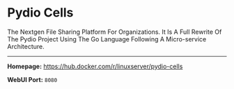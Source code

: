 # Pydio Cells

The Nextgen File Sharing Platform For Organizations. It Is A Full Rewrite Of The Pydio Project Using The Go Language Following A Micro-service Architecture.

---

**Homepage:** https://hub.docker.com/r/linuxserver/pydio-cells

**WebUI Port:** `8080`
